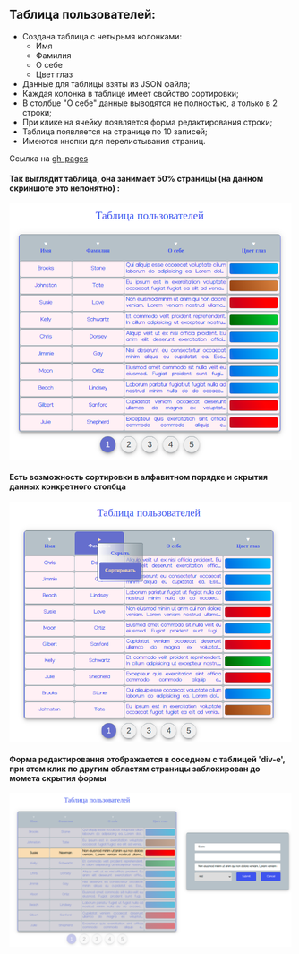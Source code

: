 ## Таблица пользователей:

- Создана таблица с четырьмя колонками:
  - Имя
  - Фамилия
  - О себе
  - Цвет глаз
- Данные для таблицы взяты из JSON файла;
- Каждая колонка в таблице имеет свойство сортировки;
- В столбце "О себе" данные выводятся не полностью, а только в 2 строки;
- При клике на ячейку появляется форма редактирования строки;
- Таблица появляется на странице по 10 записей;
- Имеются кнопки для перелистывания страниц.

Ссылка на [gh-pages](https://elviracher.github.io/users-table/)

#### Так выглядит таблица, она занимает 50% страницы (на данном скриншоте это непонятно) :

![Table](imgForReadme/table.png)

#### Ecть возможность сортировки в алфавитном порядке и скрытия данных конкретного столбца

![Sorted](imgForReadme/table_sorted.png)

#### Форма редактирования отображается в соседнем с таблицей 'div-e', при этом клик по другим областям страницы заблокирован до момета скрытия формы

![Edited](imgForReadme/table_edited.png)
